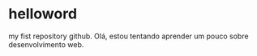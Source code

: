 # helloword
my fist repository github.
Olá, estou tentando aprender um pouco sobre desenvolvimento web. 
